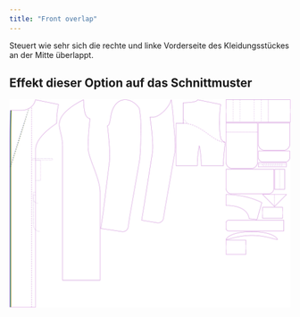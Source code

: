 ```yaml
---
title: "Front overlap"
---
```


Steuert wie sehr sich die rechte und linke Vorderseite des Kleidungsstückes an der Mitte überlappt.

## Effekt dieser Option auf das Schnittmuster

![Dieses Bild zeigt den Effekt dieser Variable, indem es unterschiedliche Masse dieser Variable überlagert darstellt](carlita_frontoverlap_sample.svg "Effekt dieser Variable auf das Schnittmuster")
